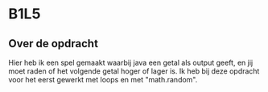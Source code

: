 # B1L5
## Over de opdracht
Hier heb ik een spel gemaakt waarbij java een getal als output geeft, en jij moet raden of het volgende getal hoger of lager is.
Ik heb bij deze opdracht voor het eerst gewerkt met loops en met "math.random".
